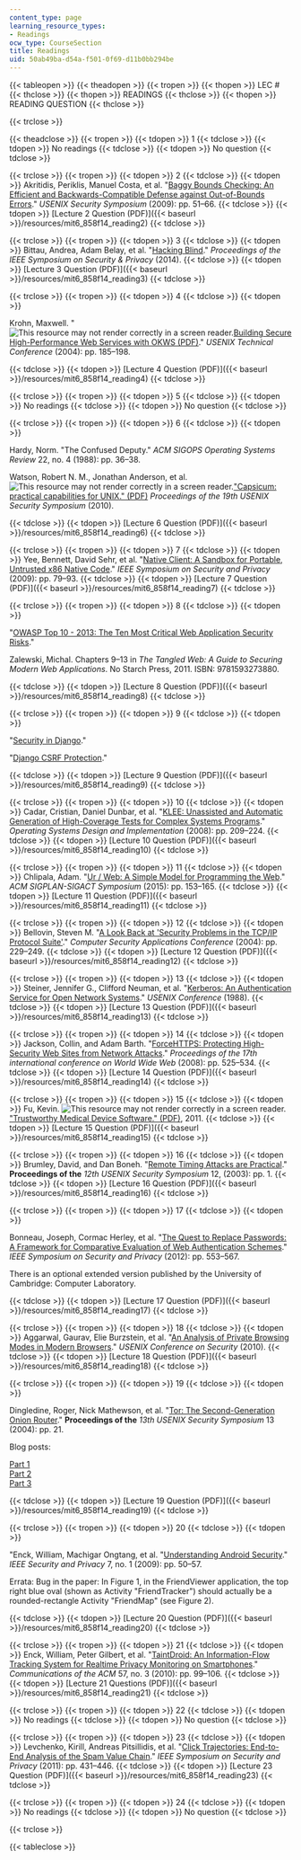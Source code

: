 ```yaml
---
content_type: page
learning_resource_types:
- Readings
ocw_type: CourseSection
title: Readings
uid: 50ab49ba-d54a-f501-0f69-d11b0bb294be
---
```


{{< tableopen >}}
{{< theadopen >}}
{{< tropen >}}
{{< thopen >}}
LEC #
{{< thclose >}}
{{< thopen >}}
READINGS
{{< thclose >}}
{{< thopen >}}
READING QUESTION
{{< thclose >}}

{{< trclose >}}

{{< theadclose >}}
{{< tropen >}}
{{< tdopen >}}
1
{{< tdclose >}}
{{< tdopen >}}
No readings
{{< tdclose >}}
{{< tdopen >}}
No question
{{< tdclose >}}

{{< trclose >}}
{{< tropen >}}
{{< tdopen >}}
2
{{< tdclose >}}
{{< tdopen >}}
Akritidis, Periklis, Manuel Costa, et al. "[Baggy Bounds Checking: An Efficient and Backwards-Compatible Defense against Out-of-Bounds Errors](http://research.microsoft.com/apps/pubs/default.aspx?id=101450)." _USENIX Security Symposium_ (2009): pp. 51–66.
{{< tdclose >}}
{{< tdopen >}}
[Lecture 2 Question (PDF)]({{< baseurl >}}/resources/mit6_858f14_reading2)
{{< tdclose >}}

{{< trclose >}}
{{< tropen >}}
{{< tdopen >}}
3
{{< tdclose >}}
{{< tdopen >}}
Bittau, Andrea, Adam Belay, et al. "[Hacking Blind](http://crypto.stanford.edu/~dabo/pubs/abstracts/brop.html)." _Proceedings of the IEEE Symposium on Security & Privacy_ (2014).
{{< tdclose >}}
{{< tdopen >}}
[Lecture 3 Question (PDF)]({{< baseurl >}}/resources/mit6_858f14_reading3)
{{< tdclose >}}

{{< trclose >}}
{{< tropen >}}
{{< tdopen >}}
4
{{< tdclose >}}
{{< tdopen >}}


Krohn, Maxwell. "![This resource may not render correctly in a screen reader.](/images/inacessible.gif)[Building Secure High-Performance Web Services with OKWS (PDF)](https://pdos.csail.mit.edu/papers/okws-usenix04.pdf)." _USENIX Technical Conference_ (2004): pp. 185–198.


{{< tdclose >}}
{{< tdopen >}}
[Lecture 4 Question (PDF)]({{< baseurl >}}/resources/mit6_858f14_reading4)
{{< tdclose >}}

{{< trclose >}}
{{< tropen >}}
{{< tdopen >}}
5
{{< tdclose >}}
{{< tdopen >}}
No readings
{{< tdclose >}}
{{< tdopen >}}
No question
{{< tdclose >}}

{{< trclose >}}
{{< tropen >}}
{{< tdopen >}}
6
{{< tdclose >}}
{{< tdopen >}}


Hardy, Norm. "The Confused Deputy." _ACM SIGOPS Operating Systems Review_ 22, no. 4 (1988): pp. 36–38.

Watson, Robert N. M., Jonathan Anderson, et al. ![This resource may not render correctly in a screen reader.](/images/inacessible.gif)["Capsicum: practical capabilities for UNIX." (PDF)](https://www.usenix.org/legacy/event/sec10/tech/full_papers/Watson.pdf) _Proceedings of the 19th USENIX Security Symposium_ (2010).


{{< tdclose >}}
{{< tdopen >}}
[Lecture 6 Question (PDF)]({{< baseurl >}}/resources/mit6_858f14_reading6)
{{< tdclose >}}

{{< trclose >}}
{{< tropen >}}
{{< tdopen >}}
7
{{< tdclose >}}
{{< tdopen >}}
Yee, Bennett, David Sehr, et al. "[Native Client: A Sandbox for Portable, Untrusted x86 Native Code](http://dx.doi.org/10.1109/SP.2009.25)." _IEEE Symposium on Security and Privacy_ (2009): pp. 79–93.
{{< tdclose >}}
{{< tdopen >}}
[Lecture 7 Question (PDF)]({{< baseurl >}}/resources/mit6_858f14_reading7)
{{< tdclose >}}

{{< trclose >}}
{{< tropen >}}
{{< tdopen >}}
8
{{< tdclose >}}
{{< tdopen >}}


"[OWASP Top 10 - 2013: The Ten Most Critical Web Application Security Risks](https://www.owasp.org/index.php/Top_10_2013-Top_10)."

Zalewski, Michal. Chapters 9–13 in _The Tangled Web: A Guide to Securing Modern Web Applications_. No Starch Press, 2011. ISBN: 9781593273880.


{{< tdclose >}}
{{< tdopen >}}
[Lecture 8 Question (PDF)]({{< baseurl >}}/resources/mit6_858f14_reading8)
{{< tdclose >}}

{{< trclose >}}
{{< tropen >}}
{{< tdopen >}}
9
{{< tdclose >}}
{{< tdopen >}}


"[Security in Django](https://docs.djangoproject.com/en/2.2/topics/security/)."

"[Django CSRF Protection](https://docs.djangoproject.com/en/dev/ref/csrf/)."


{{< tdclose >}}
{{< tdopen >}}
[Lecture 9 Question (PDF)]({{< baseurl >}}/resources/mit6_858f14_reading9)
{{< tdclose >}}

{{< trclose >}}
{{< tropen >}}
{{< tdopen >}}
10
{{< tdclose >}}
{{< tdopen >}}
Cadar, Cristian, Daniel Dunbar, et al. "[KLEE: Unassisted and Automatic Generation of High-Coverage Tests for Complex Systems Programs](http://llvm.org/pubs/2008-12-OSDI-KLEE.html)." _Operating Systems Design and Implementation_ (2008): pp. 209–224.
{{< tdclose >}}
{{< tdopen >}}
[Lecture 10 Question (PDF)]({{< baseurl >}}/resources/mit6_858f14_reading10)
{{< tdclose >}}

{{< trclose >}}
{{< tropen >}}
{{< tdopen >}}
11
{{< tdclose >}}
{{< tdopen >}}
Chlipala, Adam. "[Ur / Web: A Simple Model for Programming the Web](http://dspace.mit.edu/handle/1721.1/92321)." _ACM SIGPLAN-SIGACT Symposium_ (2015): pp. 153–165.
{{< tdclose >}}
{{< tdopen >}}
[Lecture 11 Question (PDF)]({{< baseurl >}}/resources/mit6_858f14_reading11)
{{< tdclose >}}

{{< trclose >}}
{{< tropen >}}
{{< tdopen >}}
12
{{< tdclose >}}
{{< tdopen >}}
Bellovin, Steven M. "[A Look Back at 'Security Problems in the TCP/IP Protocol Suite'](http://dx.doi.org/10.1109/CSAC.2004.3)." _Computer Security Applications Conference_ (2004): pp. 229–249.
{{< tdclose >}}
{{< tdopen >}}
[Lecture 12 Question (PDF)]({{< baseurl >}}/resources/mit6_858f14_reading12)
{{< tdclose >}}

{{< trclose >}}
{{< tropen >}}
{{< tdopen >}}
13
{{< tdclose >}}
{{< tdopen >}}
Steiner, Jennifer G., Clifford Neuman, et al. "[Kerberos: An Authentication Service for Open Network Systems](http://citeseerx.ist.psu.edu/viewdoc/summary?doi=10.1.1.112.9002)." _USENIX Conference_ (1988).
{{< tdclose >}}
{{< tdopen >}}
[Lecture 13 Question (PDF)]({{< baseurl >}}/resources/mit6_858f14_reading13)
{{< tdclose >}}

{{< trclose >}}
{{< tropen >}}
{{< tdopen >}}
14
{{< tdclose >}}
{{< tdopen >}}
Jackson, Collin, and Adam Barth. "[ForceHTTPS: Protecting High-Security Web Sites from Network Attacks](http://dx.doi.org/10.1145/1367497.1367569)." _Proceedings of the_ _17th_ _international conference on World Wide Web_ (2008): pp. 525–534.
{{< tdclose >}}
{{< tdopen >}}
[Lecture 14 Question (PDF)]({{< baseurl >}}/resources/mit6_858f14_reading14)
{{< tdclose >}}

{{< trclose >}}
{{< tropen >}}
{{< tdopen >}}
15
{{< tdclose >}}
{{< tdopen >}}
Fu, Kevin. ![This resource may not render correctly in a screen reader.](/images/inacessible.gif)["Trustworthy Medical Device Software." (PDF)](http://spqr.eecs.umich.edu/papers/fu-trustworthy-medical-device-software-IOM11.pdf), 2011.
{{< tdclose >}}
{{< tdopen >}}
[Lecture 15 Question (PDF)]({{< baseurl >}}/resources/mit6_858f14_reading15)
{{< tdclose >}}

{{< trclose >}}
{{< tropen >}}
{{< tdopen >}}
16
{{< tdclose >}}
{{< tdopen >}}
Brumley, David, and Dan Boneh. "[Remote Timing Attacks are Practical](http://citeseerx.ist.psu.edu/viewdoc/summary?doi=10.1.1.12.2615)." __Proceedings of the__ _12th_ _USENIX Security Symposium_ 12, (2003): pp. 1.
{{< tdclose >}}
{{< tdopen >}}
[Lecture 16 Question (PDF)]({{< baseurl >}}/resources/mit6_858f14_reading16)
{{< tdclose >}}

{{< trclose >}}
{{< tropen >}}
{{< tdopen >}}
17
{{< tdclose >}}
{{< tdopen >}}


Bonneau, Joseph, Cormac Herley, et al. "[The Quest to Replace Passwords: A Framework for Comparative Evaluation of Web Authentication Schemes](http://dx.doi.org/10.1109/SP.2012.44)." _IEEE Symposium on Security and Privacy_ (2012): pp. 553–567.

There is an optional extended version published by the University of Cambridge: Computer Laboratory.


{{< tdclose >}}
{{< tdopen >}}
[Lecture 17 Question (PDF)]({{< baseurl >}}/resources/mit6_858f14_reading17)
{{< tdclose >}}

{{< trclose >}}
{{< tropen >}}
{{< tdopen >}}
18
{{< tdclose >}}
{{< tdopen >}}
Aggarwal, Gaurav, Elie Burzstein, et al. "[An Analysis of Private Browsing Modes in Modern Browsers](http://dl.acm.org/citation.cfm?id=1929828)." _USENIX Conference on Security_ (2010).
{{< tdclose >}}
{{< tdopen >}}
[Lecture 18 Question (PDF)]({{< baseurl >}}/resources/mit6_858f14_reading18)
{{< tdclose >}}

{{< trclose >}}
{{< tropen >}}
{{< tdopen >}}
19
{{< tdclose >}}
{{< tdopen >}}


Dingledine, Roger, Nick Mathewson, et al. "[Tor: The Second-Generation Onion Router](http://www.nrl.navy.mil/itd/chacs/dingledine-tor-second-generation-onion-router)." __Proceedings of the__ _13th_ _USENIX Security Symposium_ 13 (2004): pp. 21.

Blog posts:

[Part 1](http://blog.torproject.org/blog/top-changes-tor-2004-design-paper-part-1)  
[Part 2](https://blog.torproject.org/blog/top-changes-tor-2004-design-paper-part-2)  
[Part 3](https://blog.torproject.org/blog/top-changes-tor-2004-design-paper-part-3)


{{< tdclose >}}
{{< tdopen >}}
[Lecture 19 Question (PDF)]({{< baseurl >}}/resources/mit6_858f14_reading19)
{{< tdclose >}}

{{< trclose >}}
{{< tropen >}}
{{< tdopen >}}
20
{{< tdclose >}}
{{< tdopen >}}


"Enck, William, Machigar Ongtang, et al. "[Understanding Android Security](http://dx.doi.org/10.1109/MSP.2009.26)." _IEEE Security and Privacy_ 7, no. 1 (2009): pp. 50–57.

Errata: Bug in the paper: In Figure 1, in the FriendViewer application, the top right blue oval (shown as Activity "FriendTracker") should actually be a rounded-rectangle Activity "FriendMap" (see Figure 2).


{{< tdclose >}}
{{< tdopen >}}
[Lecture 20 Question (PDF)]({{< baseurl >}}/resources/mit6_858f14_reading20)
{{< tdclose >}}

{{< trclose >}}
{{< tropen >}}
{{< tdopen >}}
21
{{< tdclose >}}
{{< tdopen >}}
Enck, William, Peter Gilbert, et al. "[TaintDroid: An Information-Flow Tracking System for Realtime Privacy Monitoring on Smartphones](http://dx.doi.org/10.1145/2494522)." _Communications of the ACM_ 57, no. 3 (2010): pp. 99–106.
{{< tdclose >}}
{{< tdopen >}}
[Lecture 21 Questions (PDF)]({{< baseurl >}}/resources/mit6_858f14_reading21)
{{< tdclose >}}

{{< trclose >}}
{{< tropen >}}
{{< tdopen >}}
22
{{< tdclose >}}
{{< tdopen >}}
No readings
{{< tdclose >}}
{{< tdopen >}}
No question
{{< tdclose >}}

{{< trclose >}}
{{< tropen >}}
{{< tdopen >}}
23
{{< tdclose >}}
{{< tdopen >}}
Levchenko, Kirill, Andreas Pitsillidis, et al. "[Click Trajectories: End-to-End Analysis of the Spam Value Chain](http://dx.doi.org/10.1109/SP.2011.24)." _IEEE Symposium on Security and Privacy_ (2011): pp. 431–446.
{{< tdclose >}}
{{< tdopen >}}
[Lecture 23 Question (PDF)]({{< baseurl >}}/resources/mit6_858f14_reading23)
{{< tdclose >}}

{{< trclose >}}
{{< tropen >}}
{{< tdopen >}}
24
{{< tdclose >}}
{{< tdopen >}}
No readings
{{< tdclose >}}
{{< tdopen >}}
No question
{{< tdclose >}}

{{< trclose >}}

{{< tableclose >}}
